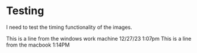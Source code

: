 # Testing

I need to test the timing functionality of the images.

This is a line from the windows work machine 12/27/23 1:07pm
This is a line from the macbook 1:14PM